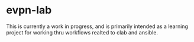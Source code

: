 # evpn-lab

This is currently a work in progress, and is primarily intended as a learning project for working thru workflows realted to clab and ansible.

